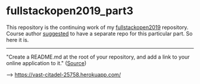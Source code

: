 # fullstackopen2019_part3
This repository is the continuing work of my [fullstackopen2019](https://github.com/imran-pavel/fullstackopen2019) repository. Course author [suggested](https://fullstackopen.com/en/part3/node_js_and_express#exercises) to have a separate repo for this particular part. So here it is.


________________

"Create a README.md at the root of your repository, and add a link to your online application to it." ([Source](https://fullstackopen.com/en/part3/deploying_app_to_internet#exercises))

--> https://vast-citadel-25758.herokuapp.com/